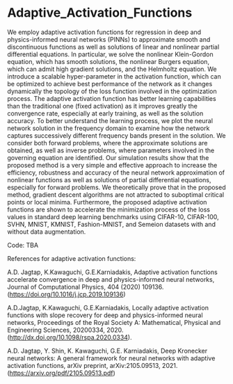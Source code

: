 # Adaptive_Activation_Functions

We employ adaptive activation functions for regression in deep and physics-informed neural networks (PINNs) to approximate smooth and discontinuous functions as well as solutions of linear and nonlinear partial differential equations. In particular, we solve the nonlinear Klein-Gordon equation, which has smooth solutions, the nonlinear Burgers equation, which can admit high gradient solutions, and the Helmholtz equation. We introduce a scalable hyper-parameter in the activation function, which can be optimized to achieve best performance of the network as it changes dynamically the topology of the loss function involved in the optimization process. The adaptive activation function has better learning capabilities than the traditional one (fixed activation) as it improves greatly the convergence rate, especially at early training, as well as the solution accuracy. To better understand the learning process, we plot the neural network solution in the frequency domain to examine how the network captures successively different frequency bands present in the solution. We consider both forward problems, where the approximate solutions are obtained, as well as inverse problems, where parameters involved in the governing equation are identified. Our simulation results show that the proposed method is a very simple and effective approach to increase the efficiency, robustness and accuracy of the neural network approximation of nonlinear functions as well as solutions of partial differential equations, especially for forward problems. We theoretically prove that in the proposed method, gradient descent algorithms are not attracted to suboptimal critical points or local minima. Furthermore, the proposed adaptive activation functions are shown to accelerate the minimization process of the loss values in standard deep learning benchmarks using CIFAR-10, CIFAR-100, SVHN, MNIST, KMNIST, Fashion-MNIST, and Semeion datasets with and without data augmentation.

Code: TBA

References for adaptive activation functions:

A.D. Jagtap, K.Kawaguchi, G.E.Karniadakis, Adaptive activation functions accelerate convergence in deep and physics-informed neural networks, Journal of Computational Physics, 404 (2020) 109136. (https://doi.org/10.1016/j.jcp.2019.109136)

A.D.Jagtap, K.Kawaguchi, G.E.Karniadakis, Locally adaptive activation functions with slope recovery for deep and physics-informed neural networks, Proceedings of the Royal Society A: Mathematical, Physical and Engineering Sciences, 20200334, 2020. (http://dx.doi.org/10.1098/rspa.2020.0334).


A.D. Jagtap, Y. Shin, K. Kawaguchi, G.E. Karniadakis, Deep Kronecker neural networks: A general framework for neural networks with adaptive activation functions, arXiv preprint, arXiv:2105.09513, 2021. (https://arxiv.org/pdf/2105.09513.pdf)
